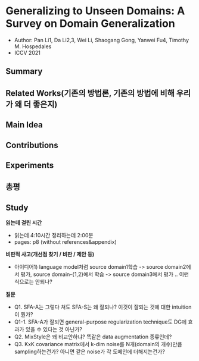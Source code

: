 # Generalizing to Unseen Domains: A Survey on Domain Generalization
- Author: Pan Li1, Da Li2,3, Wei Li, Shaogang Gong, Yanwei Fu4, Timothy M. Hospedales
- ICCV 2021

**Summary**
- 

**Related Works(기존의 방법론, 기존의 방법에 비해 우리가 왜 더 좋은지)**
- 

**Main Idea**
- 

**Contributions**
- 

**Experiments**
- 


**총평**
- 

## Study

**읽는데 걸린 시간**
- 읽는데 4:10시간 정리하는데 2:00분
- pages: p8 (without references&appendix) 

**비판적 사고(개선점 찾기 / 비판 / 제안 등)**
- 아이디어1) language model처럼 source domain1학습 -> source domain2에서 평가, source domain-{1,2}에서 학습 -> source domain3에서 평가 .. 이런 식으로는 안되나?

**질문**
- Q1. SFA-A는 그렇다 쳐도 SFA-S는 왜 잘되나? 이것이 잘되는 것에 대한 intuition이 뭔가? 
- Q1-1. SFA-A가 잘되면 general-purpose regularization technique도 DG에 효과가 있을 수 있다는 것 아닌가?
- Q2. MixStyle은 왜 비교안하냐? 똑같은 data augmentation 종류인데?
- Q3. KxK covariance matrix에서 k-dim noise를 N개(domain의 개수)만큼 sampling하는건가? 아니면 같은 noise가 각 도메인에 더해지는건가?
